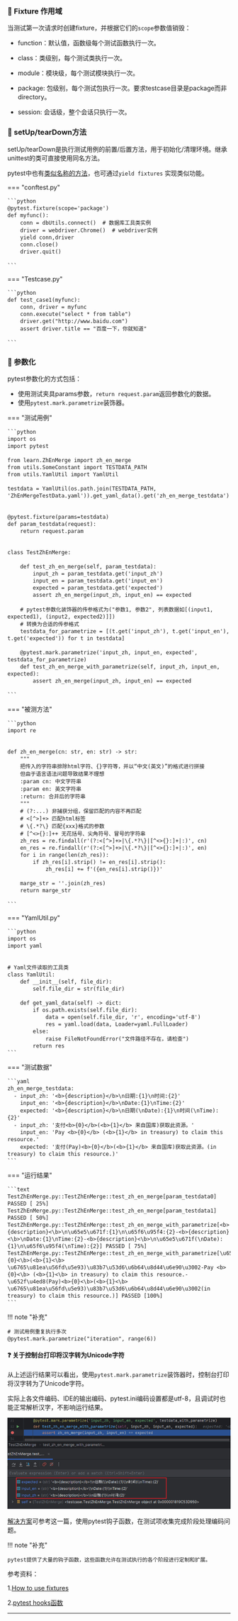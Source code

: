### 🚁 Fixture 作用域

当测试第一次请求时创建fixture，并根据它们的`scope`参数值销毁：

* function：默认值，函数级每个测试函数执行一次。

* class：类级别，每个测试类执行一次。

* module：模块级，每个测试模块执行一次。

* package: 包级别，每个测试包执行一次。要求testcase目录是package而非directory。

* session: 会话级，整个会话只执行一次。

### 🚁 setUp/tearDown方法

setUp/tearDown是执行测试用例的前置/后置方法，用于初始化/清理环境。继承unittest的类可直接使用同名方法。

pytest中也有[类似名称的方法](https://blog.csdn.net/qq_36502272/article/details/100671845)，也可通过`yield fixtures`
实现类似功能。

=== "conftest.py"

    ```python
    @pytest.fixture(scope='package')
    def myfunc():
        conn = dbUtils.connect()  # 数据库工具类实例
        driver = webdriver.Chrome()  # webdriver实例
        yield conn,driver
        conn.close()
        driver.quit()

    ```

=== "Testcase.py"

    ```python
    def test_case1(myfunc):
        conn, driver = myfunc
        conn.execute("select * from table")
        driver.get("http://www.baidu.com")
        assert driver.title == "百度一下，你就知道"

    ```

### 🚁 参数化

pytest参数化的方式包括：

* 使用测试夹具params参数，`return request.param`返回参数化的数据。
* 使用`pytest.mark.parametrize`装饰器。

=== "测试用例"

    ```python
    import os
    import pytest
    
    from learn.ZhEnMerge import zh_en_merge
    from utils.SomeConstant import TESTDATA_PATH
    from utils.YamlUtil import YamlUtil
    
    testdata = YamlUtil(os.path.join(TESTDATA_PATH, 'ZhEnMergeTestData.yaml')).get_yaml_data().get('zh_en_merge_testdata')
    
    
    @pytest.fixture(params=testdata)
    def param_testdata(request):
        return request.param
    
    
    class TestZhEnMerge:
    
        def test_zh_en_merge(self, param_testdata):
            input_zh = param_testdata.get('input_zh')
            input_en = param_testdata.get('input_en')
            expected = param_testdata.get('expected')
            assert zh_en_merge(input_zh, input_en) == expected
    
        # pytest参数化装饰器的传参格式为("参数1, 参数2", 列表数据如[(input1, expected1), (input2, expected2)]])
        # 转换为合适的传参格式
        testdata_for_parametrize = [(t.get('input_zh'), t.get('input_en'), t.get('expected')) for t in testdata]
    
        @pytest.mark.parametrize('input_zh, input_en, expected', testdata_for_parametrize)
        def test_zh_en_merge_with_parametrize(self, input_zh, input_en, expected):
            assert zh_en_merge(input_zh, input_en) == expected
    
    ```

=== "被测方法"

    ```python
    import re
    
    
    def zh_en_merge(cn: str, en: str) -> str:
        """
        把传入的字符串排除html字符、{}字符等，并以“中文(英文)”的格式进行拼接
        但由于语言语法问题导致结果不理想
        :param cn: 中文字符串
        :param en: 英文字符串
        :return: 合并后的字符串
        """
        # (?:...) 非捕获分组，保留匹配的内容不再匹配
        # <[^>]+> 匹配html标签
        # \{.*?\} 匹配{xxx}格式的参数
        # [^<>{}:]++ 无花括号、尖角符号、冒号的字符串
        zh_res = re.findall(r'(?:<[^>]+>|\{.*?\}|[^<>{}:]+|:)', cn)
        en_res = re.findall(r'(?:<[^>]+>|\{.*?\}|[^<>{}:]+|:)', en)
        for i in range(len(zh_res)):
            if zh_res[i].strip() != en_res[i].strip():
                zh_res[i] += f'({en_res[i].strip()})'
    
        marge_str = ''.join(zh_res)
        return marge_str
    
    ```

=== "YamlUtil.py"

    ```python
    import os
    import yaml
    
    
    # Yaml文件读取的工具类
    class YamlUtil:
        def __init__(self, file_dir):
            self.file_dir = str(file_dir)
    
        def get_yaml_data(self) -> dict:
            if os.path.exists(self.file_dir):
                data = open(self.file_dir, 'r', encoding='utf-8')
                res = yaml.load(data, Loader=yaml.FullLoader)
            else:
                raise FileNotFoundError("文件路径不存在，请检查")
            return res
    ```

=== "测试数据"

    ```yaml
    zh_en_merge_testdata:
      - input_zh: '<b>{description}</b>\n日期:{1}\n时间:{2}'
        input_en: '<b>{description}</b>\nDate:{1}\nTime:{2}'
        expected: '<b>{description}</b>\n日期(\nDate):{1}\n时间(\nTime):{2}'
      - input_zh: '支付<b>{0}</b>(<b>{1}</b> 来自国库)获取此资源。'
        input_en: 'Pay <b>{0}</b> (<b>{1}</b> in treasury) to claim this resource.'
        expected: '支付(Pay)<b>{0}</b>(<b>{1}</b> 来自国库)获取此资源。(in treasury) to claim this resource.)'
    ```

=== "运行结果"

    ```text
    TestZhEnMerge.py::TestZhEnMerge::test_zh_en_merge[param_testdata0] PASSED [ 25%]
    TestZhEnMerge.py::TestZhEnMerge::test_zh_en_merge[param_testdata1] PASSED [ 50%]
    TestZhEnMerge.py::TestZhEnMerge::test_zh_en_merge_with_parametrize[<b>{description}<\b>\n\u65e5\u671f:{1}\n\u65f6\u95f4:{2}-<b>{description}<\b>\nDate:{1}\nTime:{2}-<b>{description}<\b>\n\u65e5\u671f(\nDate):{1}\n\u65f6\u95f4(\nTime):{2}] PASSED [ 75%]
    TestZhEnMerge.py::TestZhEnMerge::test_zh_en_merge_with_parametrize[\u652f\u4ed8<b>{0}<\b>(<b>{1}<\b> \u6765\u81ea\u56fd\u5e93)\u83b7\u53d6\u6b64\u8d44\u6e90\u3002-Pay <b>{0}<\b> (<b>{1}<\b> in treasury) to claim this resource.-\u652f\u4ed8(Pay)<b>{0}<\b>(<b>{1}<\b> \u6765\u81ea\u56fd\u5e93)\u83b7\u53d6\u6b64\u8d44\u6e90\u3002(in treasury) to claim this resource.)] PASSED [100%]
    ```

!!! note "补充"

    # 测试用例重复执行多次
    @pytest.mark.parametrize("iteration", range(6))


#### ❓ 关于控制台打印将汉字转为Unicode字符

从上述运行结果可以看出，使用`pytest.mark.parametrize`装饰器时，控制台打印将汉字转为了Unicode字符。

实际上各文件编码、IDE的输出编码、pytest.ini编码设置都是utf-8，且调试时也能正常解析汉字，不影响运行结果。

![parametrize_debug](img/Snipaste_2024-02-25_13-08-27.jpg)

[解决方案](https://dandelioncloud.cn/article/details/1596087866059079681)可参考这一篇，使用pytest钩子函数，在测试项收集完成阶段处理编码问题。

!!! note "补充"

    pytest提供了大量的钩子函数，这些函数允许在测试执行的各个阶段进行定制和扩展。

参考资料：

1.[How to use fixtures](https://docs.pytest.org/en/latest/how-to/fixtures.html#how-to-fixtures)

2.[pytest hooks函数](https://docs.pytest.org/en/latest/reference/reference.html#hooks)

---